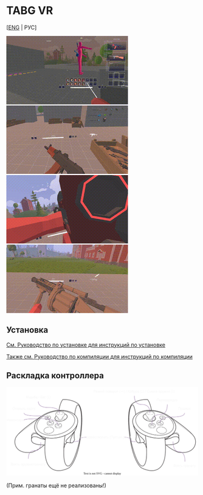 # TABG VR
[[ENG](README.md) | РУС]

![Attachments](img/demos/attachments.gif)
![M1A1 Thompson (ADS)](img/demos/m1a1_ads.gif)
![Rocket Launcher (ADS)](img/demos/rocket_ads.gif)
![MGL](img/demos/mgl_shoot.gif)

[//]: # (![Тест стрельбы]&#40;img/demos/ak_shoot_old.gif&#41;)

## Установка
[См. Руководство по установке для инструкций по установке](SETUP_RU.md)

[Также см. Руководство по компиляции для инструкций по компиляции](COMPILING_RU.md)

## Раскладка контроллера
![Controller Layout](auxillary/controller_layout_ru.svg)

(Прим. гранаты ещё не реализованы!)